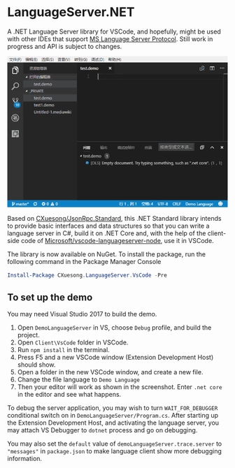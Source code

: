 # LanguageServer.NET

A .NET Language Server library for VSCode, and hopefully, might be used with other IDEs that support [MS Language Server Protocol](https://github.com/Microsoft/language-server-protocol/blob/master/protocol.md). Still work in progress and API is subject to changes.

![Screenshot of DemoLanguageServer](README.resource/Screenshot.gif)

Based on [CXuesong/JsonRpc.Standard](https://github.com/CXuesong/JsonRpc.Standard), this .NET Standard library intends to provide basic interfaces and data structures so that you can write a language server in C#, build it on .NET Core and, with the help of the client-side code of [Microsoft/vscode-languageserver-node](https://github.com/Microsoft/vscode-languageserver-node), use it in VSCode.

The library is now available on NuGet. To install the package, run the following command in the Package Manager Console

```powershell
Install-Package CXuesong.LanguageServer.VsCode -Pre
```

## To set up the demo

You may need Visual Studio 2017 to build the demo.

1.  Open `DemoLanguageServer` in VS, choose `Debug` profile, and build the project.
2.  Open `Client\VsCode` folder in VSCode.
3.  Run `npm install` in the terminal.
4.  Press F5 and a new VSCode window (Extension Development Host) should show.
5.  Open a folder in the new VSCode window, and create a new file.
6.  Change the file language to `Demo Language`
7.  Then your editor will work as shown in the screenshot. Enter `.net core` in the editor and see what happens.

To debug the server application, you may wish to turn `WAIT_FOR_DEBUGGER` conditional switch on in `DemoLanguageServer/Program.cs`. After starting up the Extension Development Host, and activating the language server, you may attach VS Debugger to `dotnet` process and go on debugging.

You may also set the `default` value of `demoLanguageServer.trace.server` to `"messages"` in `package.json` to make language client show more debugging information.
